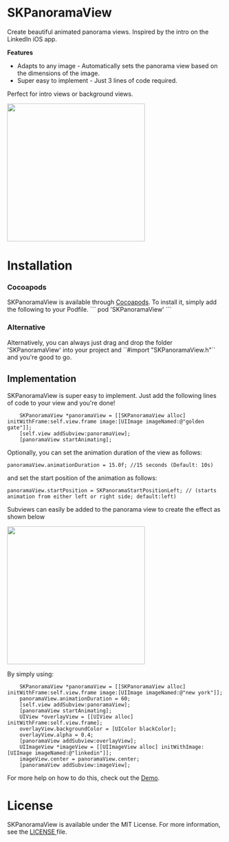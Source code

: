# SKPanoramaView
Create beautiful animated panorama views. Inspired by the intro on the LinkedIn iOS app.

<b> Features </b>
- Adapts to any image - Automatically sets the panorama view based on the dimensions of the image.
- Super easy to implement - Just 3 lines of code required.

Perfect for intro views or background views.

<img src = "http://i.giphy.com/l0IyksnJBNjhQR5Kg.gif" width = "320px">

<h1> Installation </h1>
<h3> Cocoapods </h3>
SKPanoramaView is available through <a href = "cocoapods.org"> Cocoapods</a>. To install it, simply add the following to your Podfile.
```
pod 'SKPanoramaView'
```
<h3> Alternative </h3>
Alternatively, you can always just drag and drop the folder 'SKPanoramaView' into your project and ``#import "SKPanoramaView.h"`` and you're good to go.

<h2> Implementation </h2>

SKPanoramaView is super easy to implement. Just add the following lines of code to your view and you're done!

```
    SKPanoramaView *panoramaView = [[SKPanoramaView alloc] initWithFrame:self.view.frame image:[UIImage imageNamed:@"golden gate"]];
    [self.view addSubview:panoramaView];
    [panoramaView startAnimating];
```
Optionally, you can set the animation duration of the view as follows:
```
panoramaView.animationDuration = 15.0f; //15 seconds (Default: 10s)
```
and set the start position of the animation as follows:
```
panoramaView.startPosition = SKPanoramaStartPositionLeft; // (starts animation from either left or right side; default:left)
```

Subviews can easily be added to the panorama view to create the effect as shown below

<img src = "http://i.giphy.com/URBnxjH62DTrO.gif" width = "320px">

By simply using:
```
    SKPanoramaView *panoramaView = [[SKPanoramaView alloc] initWithFrame:self.view.frame image:[UIImage imageNamed:@"new york"]];
    panoramaView.animationDuration = 60;
    [self.view addSubview:panoramaView];
    [panoramaView startAnimating];
    UIView *overlayView = [[UIView alloc] initWithFrame:self.view.frame];
    overlayView.backgroundColor = [UIColor blackColor];
    overlayView.alpha = 0.4;
    [panoramaView addSubview:overlayView];
    UIImageView *imageView = [[UIImageView alloc] initWithImage:[UIImage imageNamed:@"linkedin"]];
    imageView.center = panoramaView.center;
    [panoramaView addSubview:imageView];
```

For more help on how to do this, check out the <a href = "https://github.com/sachinkesiraju/SKPanoramaView/tree/master/SKPanoramaViewDemo"> Demo</a>.
 
<h1> License </h1>
SKPanoramaView is available under the MIT License. For more information, see the <a href ="https://github.com/sachinkesiraju/SKPanoramaView/blob/master/LICENSE">LICENSE </a> file.
